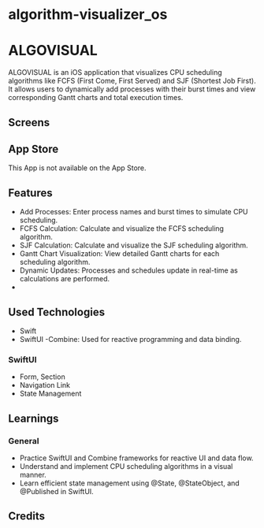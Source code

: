 # algorithm-visualizer_os
# ALGOVISUAL
ALGOVISUAL is an iOS application that visualizes CPU scheduling algorithms like FCFS (First Come, First Served) and SJF (Shortest Job First). It allows users to dynamically add processes with their burst times and view corresponding Gantt charts and total execution times.

## Screens


## App Store
This App is not available on the App Store.

## Features
- Add Processes: Enter process names and burst times to simulate CPU scheduling.
- FCFS Calculation: Calculate and visualize the FCFS scheduling algorithm.
- SJF Calculation: Calculate and visualize the SJF scheduling algorithm.
- Gantt Chart Visualization: View detailed Gantt charts for each scheduling algorithm.
- Dynamic Updates: Processes and schedules update in real-time as calculations are performed.
- 
## Used Technologies
- Swift 
- SwiftUI
-Combine: Used for reactive programming and data binding.
### SwiftUI
- Form, Section
- Navigation Link
- State Management

## Learnings
### General
- Practice SwiftUI and Combine frameworks for reactive UI and data flow.
- Understand and implement CPU scheduling algorithms in a visual manner.
- Learn efficient state management using @State, @StateObject, and @Published in SwiftUI.

## Credits

